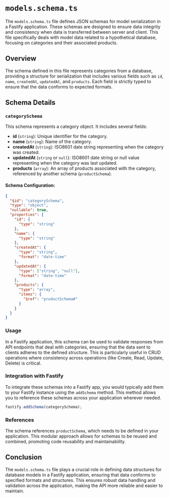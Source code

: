 # `models.schema.ts`

The `models.schema.ts` file defines JSON schemas for model serialization in a Fastify application. These schemas are designed to ensure data integrity and consistency when data is transferred between server and client. This file specifically deals with model data related to a hypothetical database, focusing on categories and their associated products.

## Overview

The schema defined in this file represents categories from a database, providing a structure for serialization that includes various fields such as `id`, `name`, `createdAt`, `updatedAt`, and `products`. Each field is strictly typed to ensure that the data conforms to expected formats.

## Schema Details

### `categorySchema`

This schema represents a category object. It includes several fields:

- **id** (`string`): Unique identifier for the category.
- **name** (`string`): Name of the category.
- **createdAt** (`string`): ISO8601 date string representing when the category was created.
- **updatedAt** (`string` or `null`): ISO8601 date string or null value representing when the category was last updated.
- **products** (`array`): An array of products associated with the category, referenced by another schema (`productSchema`).

#### Schema Configuration:

```json
{
  "$id": "categorySchema",
  "type": "object",
  "nullable": true,
  "properties": {
    "id": {
      "type": "string"
    },
    "name": {
      "type": "string"
    },
    "createdAt": {
      "type": "string",
      "format": "date-time"
    },
    "updatedAt": {
      "type": ["string", "null"],
      "format": "date-time"
    },
    "products": {
      "type": "array",
      "items": {
        "$ref": "productSchema#"
      }
    }
  }
}
```

### Usage

In a Fastify application, this schema can be used to validate responses from API endpoints that deal with categories, ensuring that the data sent to clients adheres to the defined structure. This is particularly useful in CRUD operations where consistency across operations (like Create, Read, Update, Delete) is critical.

### Integration with Fastify

To integrate these schemas into a Fastify app, you would typically add them to your Fastify instance using the `addSchema` method. This method allows you to reference these schemas across your application wherever needed.

```javascript
fastify.addSchema(categorySchema);
```

### References

The schema references `productSchema`, which needs to be defined in your application. This modular approach allows for schemas to be reused and combined, promoting code reusability and maintainability.

## Conclusion

The `models.schema.ts` file plays a crucial role in defining data structures for database models in a Fastify application, ensuring that data conforms to specified formats and structures. This ensures robust data handling and validation across the application, making the API more reliable and easier to maintain.
